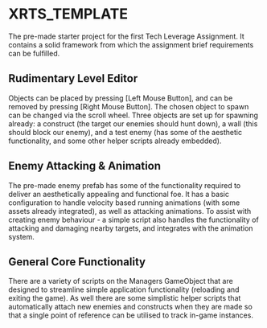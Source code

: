 # XRTS_TEMPLATE
The pre-made starter project for the first Tech Leverage Assignment. It contains a solid framework from which the assignment brief requirements can be fulfilled.

## Rudimentary Level Editor
Objects can be placed by pressing [Left Mouse Button], and can be removed by pressing [Right Mouse Button]. The chosen object to spawn can be changed via the scroll wheel. Three objects are set up for spawning already: a construct (the target our enemies should hunt down), a wall (this should block our enemy), and a test enemy (has some of the aesthetic functionality, and some other helper scripts already embedded).

## Enemy Attacking & Animation
The pre-made enemy prefab has some of the functionality required to deliver an aesthetically appealing and functional foe. It has a basic configuration to handle velocity based running animations (with some assets already integrated), as well as attacking animations. To assist with creating enemy behaviour - a simple script also handles the functionality of attacking and damaging nearby targets, and integrates with the animation system.

## General Core Functionality
There are a variety of scripts on the Managers GameObject that are designed to streamline simple application functionality (reloading and exiting the game). As well there are some simplistic helper scripts that automatically attach new enemies and constructs when they are made so that a single point of reference can be utilised to track in-game instances. 

